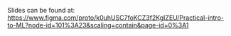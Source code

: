 Slides can be found at: https://www.figma.com/proto/k0uhUSC7foKCZ3f2KgIZEU/Practical-intro-to-ML?node-id=101%3A23&scaling=contain&page-id=0%3A1
